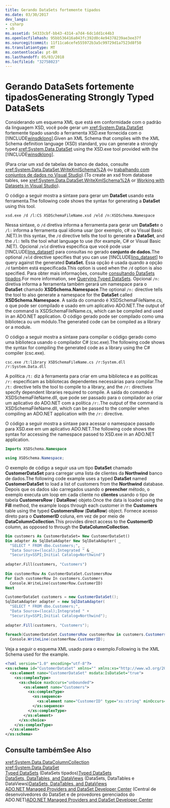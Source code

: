 ```yaml
---
title: Gerando DataSets fortemente tipados
ms.date: 03/30/2017
dev_langs:
- csharp
- vb
ms.assetid: 54333cbf-bb43-4314-a7d4-6dc1dd1c44b3
ms.openlocfilehash: 95bb536416a043fc392d0c4e94378239ae3ee37f
ms.sourcegitcommit: 11f11ca6cefe555972b3a5c99729d1a7523d8f50
ms.translationtype: MT
ms.contentlocale: pt-BR
ms.lasthandoff: 05/03/2018
ms.locfileid: "32758023"
---
```

# <a name="generating-strongly-typed-datasets"></a><span data-ttu-id="654c8-102">Gerando DataSets fortemente tipados</span><span class="sxs-lookup"><span data-stu-id="654c8-102">Generating Strongly Typed DataSets</span></span>
<span data-ttu-id="654c8-103">Considerando um esquema XML que está em conformidade com o padrão da linguagem XSD, você pode gerar um <xref:System.Data.DataSet> fortemente tipado usando a ferramenta XSD.exe fornecida com o [!INCLUDE[winsdklong](../../../../../includes/winsdklong-md.md)].</span><span class="sxs-lookup"><span data-stu-id="654c8-103">Given an XML Schema that complies with the XML Schema definition language (XSD) standard, you can generate a strongly typed <xref:System.Data.DataSet> using the XSD.exe tool provided with the [!INCLUDE[winsdklong](../../../../../includes/winsdklong-md.md)].</span></span>  
  
 <span data-ttu-id="654c8-104">(Para criar um xsd de tabelas de banco de dados, consulte <xref:System.Data.DataSet.WriteXmlSchema%2A> ou [trabalhando com conjuntos de dados no Visual Studio](http://msdn.microsoft.com/library/8bw9ksd6.aspx)).</span><span class="sxs-lookup"><span data-stu-id="654c8-104">(To create an xsd from database tables, see <xref:System.Data.DataSet.WriteXmlSchema%2A> or [Working with Datasets in Visual Studio](http://msdn.microsoft.com/library/8bw9ksd6.aspx)).</span></span>  
  
 <span data-ttu-id="654c8-105">O código a seguir mostra a sintaxe para gerar um **DataSet** usando esta ferramenta.</span><span class="sxs-lookup"><span data-stu-id="654c8-105">The following code shows the syntax for generating a **DataSet** using this tool.</span></span>  
  
```  
xsd.exe /d /l:CS XSDSchemaFileName.xsd /eld /n:XSDSchema.Namespace  
```  
  
 <span data-ttu-id="654c8-106">Nessa sintaxe, o `/d` diretiva informa a ferramenta para gerar um **DataSet**e o `/l:` informa a ferramenta qual idioma usar (por exemplo, c# ou Visual Basic .NET).</span><span class="sxs-lookup"><span data-stu-id="654c8-106">In this syntax, the `/d` directive tells the tool to generate a **DataSet**, and the `/l:` tells the tool what language to use (for example, C# or Visual Basic .NET).</span></span> <span data-ttu-id="654c8-107">Opcional `/eld` diretiva especifica que você pode usar [!INCLUDE[linq_dataset](../../../../../includes/linq-dataset-md.md)] para consultas no gerado **conjunto de dados.**</span><span class="sxs-lookup"><span data-stu-id="654c8-107">The optional `/eld` directive specifies that you can use [!INCLUDE[linq_dataset](../../../../../includes/linq-dataset-md.md)] to query against the generated **DataSet.**</span></span> <span data-ttu-id="654c8-108">Essa opção é usada quando a opção `/d` também está especificada.</span><span class="sxs-lookup"><span data-stu-id="654c8-108">This option is used when the `/d` option is also specified.</span></span> <span data-ttu-id="654c8-109">Para obter mais informações, consulte [consultando DataSets tipados](../../../../../docs/framework/data/adonet/querying-typed-datasets.md).</span><span class="sxs-lookup"><span data-stu-id="654c8-109">For more information, see [Querying Typed DataSets](../../../../../docs/framework/data/adonet/querying-typed-datasets.md).</span></span> <span data-ttu-id="654c8-110">Opcional `/n:` diretiva informa a ferramenta também gerará um namespace para o **DataSet** chamado **XSDSchema.Namespace**.</span><span class="sxs-lookup"><span data-stu-id="654c8-110">The optional `/n:` directive tells the tool to also generate a namespace for the **DataSet** called **XSDSchema.Namespace**.</span></span> <span data-ttu-id="654c8-111">A saída do comando é XSDSchemaFileName.cs, o que pode ser compilado e usado em um aplicativo ADO.NET.</span><span class="sxs-lookup"><span data-stu-id="654c8-111">The output of the command is XSDSchemaFileName.cs, which can be compiled and used in an ADO.NET application.</span></span> <span data-ttu-id="654c8-112">O código gerado pode ser compilado como uma biblioteca ou um módulo.</span><span class="sxs-lookup"><span data-stu-id="654c8-112">The generated code can be compiled as a library or a module.</span></span>  
  
 <span data-ttu-id="654c8-113">O código a seguir mostra a sintaxe para compilar o código gerado como uma biblioteca usando o compilador C# (csc.exe).</span><span class="sxs-lookup"><span data-stu-id="654c8-113">The following code shows the syntax for compiling the generated code as a library using the C# compiler (csc.exe).</span></span>  
  
```  
csc.exe /t:library XSDSchemaFileName.cs /r:System.dll /r:System.Data.dll  
```  
  
 <span data-ttu-id="654c8-114">A política `/t:` diz à ferramenta para criar em uma biblioteca e as políticas `/r:` especificam as bibliotecas dependentes necessárias para compilar.</span><span class="sxs-lookup"><span data-stu-id="654c8-114">The `/t:` directive tells the tool to compile to a library, and the `/r:` directives specify dependent libraries required to compile.</span></span> <span data-ttu-id="654c8-115">A saída do comando é XSDSchemaFileName.dll, que pode ser passado para o compilador ao criar um aplicativo do ADO.NET com a política `/r:`.</span><span class="sxs-lookup"><span data-stu-id="654c8-115">The output of the command is XSDSchemaFileName.dll, which can be passed to the compiler when compiling an ADO.NET application with the `/r:` directive.</span></span>  
  
 <span data-ttu-id="654c8-116">O código a seguir mostra a sintaxe para acessar o namespace passado para XSD.exe em um aplicativo ADO.NET.</span><span class="sxs-lookup"><span data-stu-id="654c8-116">The following code shows the syntax for accessing the namespace passed to XSD.exe in an ADO.NET application.</span></span>  
  
```vb  
Imports XSDSchema.Namespace  
```  
  
```csharp  
using XSDSchema.Namespace;  
```  
  
 <span data-ttu-id="654c8-117">O exemplo de código a seguir usa um tipo **DataSet** chamado **CustomerDataSet** para carregar uma lista de clientes da **Northwind** banco de dados.</span><span class="sxs-lookup"><span data-stu-id="654c8-117">The following code example uses a typed **DataSet** named **CustomerDataSet** to load a list of customers from the **Northwind** database.</span></span> <span data-ttu-id="654c8-118">Depois que os dados são carregados usando o **preencher** método, o exemplo executa um loop em cada cliente no **clientes** usando o tipo de tabela **CustomersRow** ( **DataRow**) objeto.</span><span class="sxs-lookup"><span data-stu-id="654c8-118">Once the data is loaded using the **Fill** method, the example loops through each customer in the **Customers** table using the typed **CustomersRow** (**DataRow**) object.</span></span> <span data-ttu-id="654c8-119">Fornece acesso direto para o **CustomerID** coluna, em vez de por meio de **DataColumnCollection**.</span><span class="sxs-lookup"><span data-stu-id="654c8-119">This provides direct access to the **CustomerID** column, as opposed to through the **DataColumnCollection**.</span></span>  
  
```vb  
Dim customers As CustomerDataSet= New CustomerDataSet()  
Dim adapter As SqlDataAdapter New SqlDataAdapter( _  
  "SELECT * FROM dbo.Customers;", _  
  "Data Source=(local);Integrated " & _  
  "Security=SSPI;Initial Catalog=Northwind")  
  
adapter.Fill(customers, "Customers")  
  
Dim customerRow As CustomerDataSet.CustomersRow  
For Each customerRow In customers.Customers  
  Console.WriteLine(customerRow.CustomerID)  
Next  
```  
  
```csharp  
CustomerDataSet customers = new CustomerDataSet();  
SqlDataAdapter adapter = new SqlDataAdapter(  
  "SELECT * FROM dbo.Customers;",  
  "Data Source=(local);Integrated " +  
  "Security=SSPI;Initial Catalog=Northwind");  
  
adapter.Fill(customers, "Customers");  
  
foreach(CustomerDataSet.CustomersRow customerRow in customers.Customers)  
  Console.WriteLine(customerRow.CustomerID);  
```  
  
 <span data-ttu-id="654c8-120">Veja a seguir o esquema XML usado para o exemplo.</span><span class="sxs-lookup"><span data-stu-id="654c8-120">Following is the XML Schema used for the example.</span></span>  
  
```xml  
<?xml version="1.0" encoding="utf-8"?>  
<xs:schema id="CustomerDataSet" xmlns="" xmlns:xs="http://www.w3.org/2001/XMLSchema" xmlns:msdata="urn:schemas-microsoft-com:xml-msdata">  
  <xs:element name="CustomerDataSet" msdata:IsDataSet="true">  
    <xs:complexType>  
      <xs:choice maxOccurs="unbounded">  
        <xs:element name="Customers">  
          <xs:complexType>  
            <xs:sequence>  
              <xs:element name="CustomerID" type="xs:string" minOccurs="0" />  
            </xs:sequence>  
          </xs:complexType>  
        </xs:element>  
      </xs:choice>  
    </xs:complexType>  
  </xs:element>  
</xs:schema>  
```  
  
## <a name="see-also"></a><span data-ttu-id="654c8-121">Consulte também</span><span class="sxs-lookup"><span data-stu-id="654c8-121">See Also</span></span>  
 <xref:System.Data.DataColumnCollection>  
 <xref:System.Data.DataSet>  
 <span data-ttu-id="654c8-122">[Typed DataSets](../../../../../docs/framework/data/adonet/dataset-datatable-dataview/typed-datasets.md) (DataSets tipados)</span><span class="sxs-lookup"><span data-stu-id="654c8-122">[Typed DataSets](../../../../../docs/framework/data/adonet/dataset-datatable-dataview/typed-datasets.md)</span></span>  
 <span data-ttu-id="654c8-123">[DataSets, DataTables, and DataViews](../../../../../docs/framework/data/adonet/dataset-datatable-dataview/index.md) (DataSets, DataTables e DataViews)</span><span class="sxs-lookup"><span data-stu-id="654c8-123">[DataSets, DataTables, and DataViews](../../../../../docs/framework/data/adonet/dataset-datatable-dataview/index.md)</span></span>  
 <span data-ttu-id="654c8-124">[ADO.NET Managed Providers and DataSet Developer Center](http://go.microsoft.com/fwlink/?LinkId=217917) (Central de desenvolvedores do DataSet e de provedores gerenciados do ADO.NET)</span><span class="sxs-lookup"><span data-stu-id="654c8-124">[ADO.NET Managed Providers and DataSet Developer Center](http://go.microsoft.com/fwlink/?LinkId=217917)</span></span>
